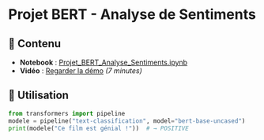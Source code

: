 # Projet BERT - Analyse de Sentiments  

## 📝 Contenu  
- **Notebook** : [Projet_BERT_Analyse_Sentiments.ipynb](Projet_BERT_Analyse_Sentiments.ipynb)
- **Vidéo** : [Regarder la démo](https://youtu.be/...) *(7 minutes)*  

## 🚀 Utilisation  
```python
from transformers import pipeline
modele = pipeline("text-classification", model="bert-base-uncased")
print(modele("Ce film est génial !"))  # → POSITIVE
